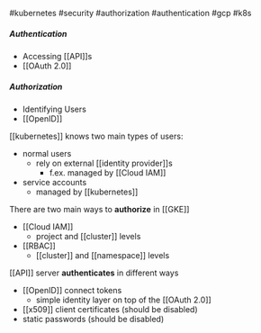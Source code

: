 #kubernetes #security #authorization #authentication #gcp #k8s 

##### Authentication
- Accessing [[API]]s
- [[OAuth 2.0]]

##### Authorization
- Identifying Users
- [[OpenID]]

[[kubernetes]] knows two main types of users:
- normal users
	- rely on external [[identity provider]]s
		- f.ex. managed by [[Cloud IAM]]
- service accounts
	- managed by [[kubernetes]]

There are two main ways to **authorize** in [[GKE]]
- [[Cloud IAM]]
	- project and [[cluster]] levels
- [[RBAC]]
	- [[cluster]] and [[namespace]] levels

[[API]] server **authenticates** in different ways
- [[OpenID]] connect tokens
	- simple identity layer on top of the [[OAuth 2.0]]
- [[x509]] client certificates (should be disabled)
- static passwords (should be disabled)